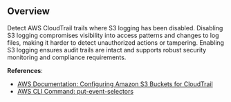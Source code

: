 ## Overview

Detect AWS CloudTrail trails where S3 logging has been disabled. Disabling S3 logging compromises visibility into access patterns and changes to log files, making it harder to detect unauthorized actions or tampering. Enabling S3 logging ensures audit trails are intact and supports robust security monitoring and compliance requirements.

**References**:
- [AWS Documentation: Configuring Amazon S3 Buckets for CloudTrail](https://docs.aws.amazon.com/awscloudtrail/latest/userguide/create-s3-bucket-policy-for-cloudtrail.html)
- [AWS CLI Command: put-event-selectors](https://docs.aws.amazon.com/cli/latest/reference/cloudtrail/put-event-selectors.html)
